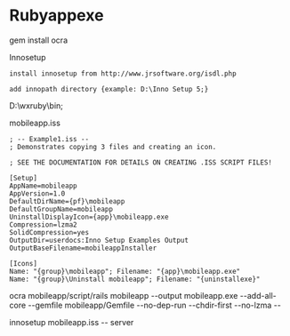 Rubyappexe
==========

gem install ocra

Innosetup

    install innosetup from http://www.jrsoftware.org/isdl.php

    add innopath directory {example: D:\Inno Setup 5;}


D:\wxruby\bin;



mobileapp.iss

    ; -- Example1.iss --
    ; Demonstrates copying 3 files and creating an icon.
    
    ; SEE THE DOCUMENTATION FOR DETAILS ON CREATING .ISS SCRIPT FILES!
    
    [Setup]
    AppName=mobileapp
    AppVersion=1.0
    DefaultDirName={pf}\mobileapp
    DefaultGroupName=mobileapp
    UninstallDisplayIcon={app}\mobileapp.exe
    Compression=lzma2
    SolidCompression=yes
    OutputDir=userdocs:Inno Setup Examples Output
    OutputBaseFilename=mobileappInstaller
    
    [Icons]
    Name: "{group}\mobileapp"; Filename: "{app}\mobileapp.exe"
    Name: "{group}\Uninstall mobileapp"; Filename: "{uninstallexe}"


ocra mobileapp/script/rails mobileapp --output mobileapp.exe --add-all-core --gemfile mobileapp/Gemfile --no-dep-run --chdir-first --no-lzma --

innosetup mobileapp.iss -- server
